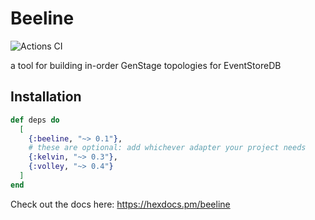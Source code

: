 # Beeline

![Actions CI](https://github.com/NFIBrokerage/beeline/workflows/Actions%20CI/badge.svg)

a tool for building in-order GenStage topologies for EventStoreDB

## Installation

```elixir
def deps do
  [
    {:beeline, "~> 0.1"},
    # these are optional: add whichever adapter your project needs
    {:kelvin, "~> 0.3"},
    {:volley, "~> 0.4"}
  ]
end
```

Check out the docs here: https://hexdocs.pm/beeline

